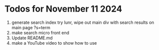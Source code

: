# Todos for November 11 2024

1. generate search index try lunr, wipe out main div with search results on main page ?s=term
1. make search micro front end
1. Update README.md
1. make a YouTube video to show how to use
